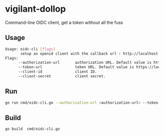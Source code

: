 # vigilant-dollop
Command-line OIDC client, get a token without all the fuss

## Usage

```bash
Usage: oidc-cli [flags]
       setup an openid client with the callback url : http://localhost:9555/callback and set below flags to get a token response
Flags:
      --authorization-url       authorization URL. Default value is https://localhost:9443/oauth2/authorize.
      --token-url               token URL. Default value is https://localhost:9443/oauth2/token
      --client-id               client ID.
      --client-secret           client secret.
```

## Run

```bash
go run cmd/oidc-cli.go --authorization-url <authorization-url> --token-url <token-url> --client-id <client-id> --client-secret <client-secret>
```


## Build

```bash
go build  cmd/oidc-cli.go
```

